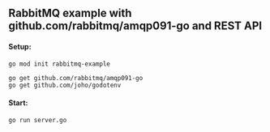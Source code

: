 ## RabbitMQ example with github.com/rabbitmq/amqp091-go and REST API

#### Setup:

```
go mod init rabbitmq-example

go get github.com/rabbitmq/amqp091-go
go get github.com/joho/godotenv
```

#### Start:

```
go run server.go
```
